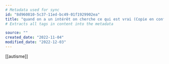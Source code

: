 ```yaml
---
# Metadata used for sync
id: "8d960810-5c37-11ed-bc49-01f1929902ea"
title: "quand on a un intérêt on cherche ce qui est vrai (Copie en conflit de LAPTOP-TINDR5I0 2022-11-15)"
# Extracts all tags in content into the metadata

source: ""
created_date: "2022-11-04"
modified_date: "2022-12-03"
---
```

[[autisme]]